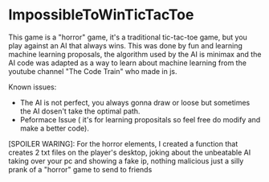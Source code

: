 # ImpossibleToWinTicTacToe
This game is a "horror" game, it's a traditional tic-tac-toe game, but you play against an AI that always wins. This was done by fun and learning machine learning proposals, the algorithm used by the AI is minimax and the AI code was adapted as a way to learn about machine learning from the youtube channel "The Code Train" who made in js.

Known issues: 
 - The AI is not perfect, you always gonna draw or loose but sometimes the AI dosen't take the optimal path.
 - Peformace Issue ( it's for learning propositals so feel free do modify and make a better code).

[SPOILER WARING]: For the horror elements, I created a function that creates 2 txt files on the player's desktop, joking about the unbeatable AI taking over your pc and showing a fake ip, nothing malicious just a silly prank of a "horror" game to send to friends
